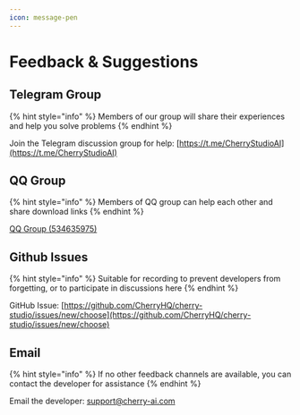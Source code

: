 ```yaml
---
icon: message-pen
---
```


# Feedback & Suggestions

## Telegram Group

{% hint style="info" %}
Members of our group will share their experiences and help you solve problems
{% endhint %}

Join the Telegram discussion group for help: [https://t.me/CherryStudioAI](https://t.me/CherryStudioAI)

## QQ Group

{% hint style="info" %}
Members of QQ group can help each other and share download links
{% endhint %}

[QQ Group (534635975)](https://qm.qq.com/cgi-bin/qm/qr?_wv=1027\&k=mPMbCwUo40lYODSp-SUeY9ju9sSBeMbS\&authKey=Tt8SyX2p4i1Aopn2OzPwi88tc81AW%2F4m%2Fkt4ETHTPGnM6TKOXuRxKJuUMWu5Hgay\&noverify=0\&group_code=534635975)

## Github Issues

{% hint style="info" %}
Suitable for recording to prevent developers from forgetting, or to participate in discussions here
{% endhint %}

GitHub Issue: [https://github.com/CherryHQ/cherry-studio/issues/new/choose](https://github.com/CherryHQ/cherry-studio/issues/new/choose)

## Email

{% hint style="info" %}
If no other feedback channels are available, you can contact the developer for assistance
{% endhint %}

Email the developer: support@cherry-ai.com





